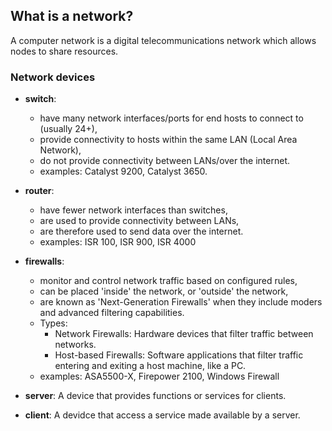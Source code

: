 ## What is a network?
A computer network is a digital telecommunications network which allows nodes to share resources.

### Network devices
- **switch**: 
    - have many network interfaces/ports for end hosts to connect to (usually 24+),
    - provide connectivity to hosts within the same LAN (Local Area Network),
    - do not provide connectivity between LANs/over the internet.
    - examples: Catalyst 9200, Catalyst 3650.
- **router**:
    - have fewer network interfaces than switches,
    - are used to provide connectivity between LANs,
    - are therefore used to send data over the internet.
    - examples: ISR 100, ISR 900, ISR 4000

- **firewalls**:
    - monitor and control network traffic based on configured rules, 
    - can be placed 'inside' the network, or 'outside' the network,
    - are known as 'Next-Generation Firewalls' when they include moders and advanced filtering capabilities.
    - Types:
        - Network Firewalls: Hardware devices that filter traffic between networks.
        - Host-based Firewalls: Software applications that filter traffic entering and exiting a host machine, like a PC.
    - examples: ASA5500-X, Firepower 2100, Windows Firewall

- **server**: A device that provides functions or services for clients.
- **client**: A devidce that access a service made available by a server.

